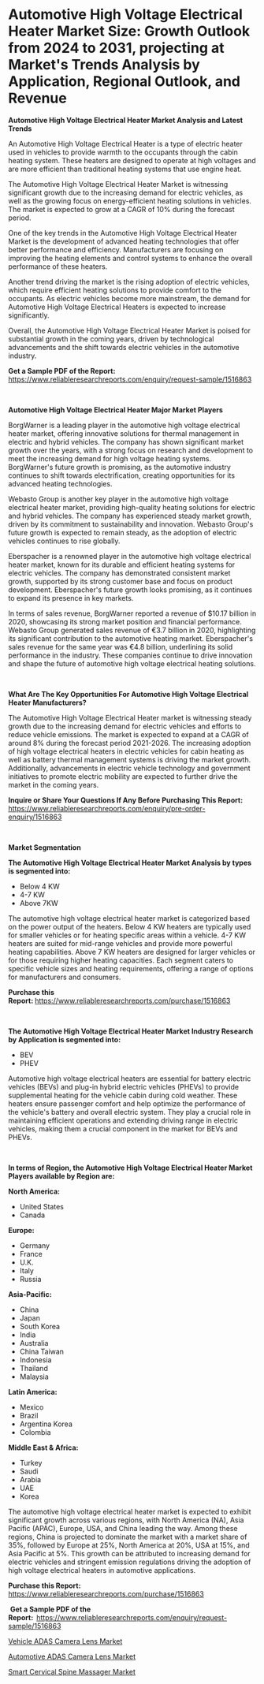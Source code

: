 <p><h1>Automotive High Voltage Electrical Heater Market Size: Growth Outlook from 2024 to 2031, projecting at Market's Trends Analysis by Application, Regional Outlook, and Revenue</h1></p><p><strong>Automotive High Voltage Electrical Heater Market Analysis and Latest Trends</strong></p>
<p><p>An Automotive High Voltage Electrical Heater is a type of electric heater used in vehicles to provide warmth to the occupants through the cabin heating system. These heaters are designed to operate at high voltages and are more efficient than traditional heating systems that use engine heat.</p><p>The Automotive High Voltage Electrical Heater Market is witnessing significant growth due to the increasing demand for electric vehicles, as well as the growing focus on energy-efficient heating solutions in vehicles. The market is expected to grow at a CAGR of 10% during the forecast period.</p><p>One of the key trends in the Automotive High Voltage Electrical Heater Market is the development of advanced heating technologies that offer better performance and efficiency. Manufacturers are focusing on improving the heating elements and control systems to enhance the overall performance of these heaters.</p><p>Another trend driving the market is the rising adoption of electric vehicles, which require efficient heating solutions to provide comfort to the occupants. As electric vehicles become more mainstream, the demand for Automotive High Voltage Electrical Heaters is expected to increase significantly.</p><p>Overall, the Automotive High Voltage Electrical Heater Market is poised for substantial growth in the coming years, driven by technological advancements and the shift towards electric vehicles in the automotive industry.</p></p>
<p><strong>Get a Sample PDF of the Report:&nbsp;</strong> <a href="https://www.reliableresearchreports.com/enquiry/request-sample/1516863">https://www.reliableresearchreports.com/enquiry/request-sample/1516863</a></p>
<p>&nbsp;</p>
<p><strong>Automotive High Voltage Electrical Heater Major Market Players</strong></p>
<p><p>BorgWarner is a leading player in the automotive high voltage electrical heater market, offering innovative solutions for thermal management in electric and hybrid vehicles. The company has shown significant market growth over the years, with a strong focus on research and development to meet the increasing demand for high voltage heating systems. BorgWarner's future growth is promising, as the automotive industry continues to shift towards electrification, creating opportunities for its advanced heating technologies.</p><p>Webasto Group is another key player in the automotive high voltage electrical heater market, providing high-quality heating solutions for electric and hybrid vehicles. The company has experienced steady market growth, driven by its commitment to sustainability and innovation. Webasto Group's future growth is expected to remain steady, as the adoption of electric vehicles continues to rise globally.</p><p>Eberspacher is a renowned player in the automotive high voltage electrical heater market, known for its durable and efficient heating systems for electric vehicles. The company has demonstrated consistent market growth, supported by its strong customer base and focus on product development. Eberspacher's future growth looks promising, as it continues to expand its presence in key markets.</p><p>In terms of sales revenue, BorgWarner reported a revenue of $10.17 billion in 2020, showcasing its strong market position and financial performance. Webasto Group generated sales revenue of €3.7 billion in 2020, highlighting its significant contribution to the automotive heating market. Eberspacher's sales revenue for the same year was €4.8 billion, underlining its solid performance in the industry. These companies continue to drive innovation and shape the future of automotive high voltage electrical heating solutions.</p></p>
<p>&nbsp;</p>
<p><strong>What Are The Key Opportunities For Automotive High Voltage Electrical Heater Manufacturers?</strong></p>
<p><p>The Automotive High Voltage Electrical Heater market is witnessing steady growth due to the increasing demand for electric vehicles and efforts to reduce vehicle emissions. The market is expected to expand at a CAGR of around 8% during the forecast period 2021-2026. The increasing adoption of high voltage electrical heaters in electric vehicles for cabin heating as well as battery thermal management systems is driving the market growth. Additionally, advancements in electric vehicle technology and government initiatives to promote electric mobility are expected to further drive the market in the coming years.</p></p>
<p><strong>Inquire or Share Your Questions If Any Before Purchasing This Report:</strong> <a href="https://www.reliableresearchreports.com/enquiry/pre-order-enquiry/1516863">https://www.reliableresearchreports.com/enquiry/pre-order-enquiry/1516863</a></p>
<p>&nbsp;</p>
<p><strong>Market Segmentation</strong></p>
<p><strong>The Automotive High Voltage Electrical Heater Market Analysis by types is segmented into:</strong></p>
<p><ul><li>Below 4 KW</li><li>4-7 KW</li><li>Above 7KW</li></ul></p>
<p><p>The automotive high voltage electrical heater market is categorized based on the power output of the heaters. Below 4 KW heaters are typically used for smaller vehicles or for heating specific areas within a vehicle. 4-7 KW heaters are suited for mid-range vehicles and provide more powerful heating capabilities. Above 7 KW heaters are designed for larger vehicles or for those requiring higher heating capacities. Each segment caters to specific vehicle sizes and heating requirements, offering a range of options for manufacturers and consumers.</p></p>
<p><strong>Purchase this Report:&nbsp;</strong><a href="https://www.reliableresearchreports.com/purchase/1516863">https://www.reliableresearchreports.com/purchase/1516863</a></p>
<p>&nbsp;</p>
<p><strong>The Automotive High Voltage Electrical Heater Market Industry Research by Application is segmented into:</strong></p>
<p><ul><li>BEV</li><li>PHEV</li></ul></p>
<p><p>Automotive high voltage electrical heaters are essential for battery electric vehicles (BEVs) and plug-in hybrid electric vehicles (PHEVs) to provide supplemental heating for the vehicle cabin during cold weather. These heaters ensure passenger comfort and help optimize the performance of the vehicle's battery and overall electric system. They play a crucial role in maintaining efficient operations and extending driving range in electric vehicles, making them a crucial component in the market for BEVs and PHEVs.</p></p>
<p>&nbsp;</p>
<p><strong>In terms of Region, the Automotive High Voltage Electrical Heater Market Players available by Region are:</strong></p>
<p>
    <p> <strong> North America: </strong>
        <ul>
            <li>United States</li>
            <li>Canada</li>
        </ul>
        </p> 
    <p> <strong> Europe: </strong>
        <ul>
            <li>Germany</li>
            <li>France</li>
            <li>U.K.</li>
            <li>Italy</li>
            <li>Russia</li>
        </ul>
        </p> 
    <p> <strong> Asia-Pacific: </strong>
        <ul>
            <li>China</li>
            <li>Japan</li>
            <li>South Korea</li>
            <li>India</li>
            <li>Australia</li>
            <li>China Taiwan</li>
            <li>Indonesia</li>
            <li>Thailand</li>
            <li>Malaysia</li>
        </ul>
        </p> 
    <p> <strong> Latin America: </strong>
        <ul>
            <li>Mexico</li>
            <li>Brazil</li>
            <li>Argentina Korea</li>
            <li>Colombia</li>
        </ul>
        </p> 
    <p> <strong> Middle East & Africa: </strong>
        <ul>
            <li>Turkey</li>
            <li>Saudi</li>
            <li>Arabia</li>
            <li>UAE</li>
            <li>Korea</li>
        </ul>
    </p>
    </p>
<p><p>The automotive high voltage electrical heater market is expected to exhibit significant growth across various regions, with North America (NA), Asia Pacific (APAC), Europe, USA, and China leading the way. Among these regions, China is projected to dominate the market with a market share of 35%, followed by Europe at 25%, North America at 20%, USA at 15%, and Asia Pacific at 5%. This growth can be attributed to increasing demand for electric vehicles and stringent emission regulations driving the adoption of high voltage electrical heaters in automotive applications.</p></p>
<p><strong>Purchase this Report: </strong><a href="https://www.reliableresearchreports.com/purchase/1516863">https://www.reliableresearchreports.com/purchase/1516863</a></p>
<p>&nbsp;<strong>Get a Sample PDF of the Report:&nbsp;&nbsp;</strong><a href="https://www.reliableresearchreports.com/enquiry/request-sample/1516863">https://www.reliableresearchreports.com/enquiry/request-sample/1516863</a></p>
<p><strong></strong></p>
<p><p><a href="https://view.publitas.com/reportprime-1/vehicle-adas-camera-lens-market-furnish-information-about-market-size-market-share-market-dynamics-and-projections-spanning-from-2024-to-2031/">Vehicle ADAS Camera Lens Market</a></p><p><a href="https://view.publitas.com/reportprime-1/automotive-adas-camera-lens-market-research-report-provides-critical-insights-that-can-help-shape-business-development-and-investment-strategies/">Automotive ADAS Camera Lens Market</a></p><p><a href="https://view.publitas.com/reportprime-1/smart-cervical-spine-massager-market-furnish-information-about-market-size-market-share-market-dynamics-and-projections-spanning-from-2024-to-2031/">Smart Cervical Spine Massager Market</a></p></p>